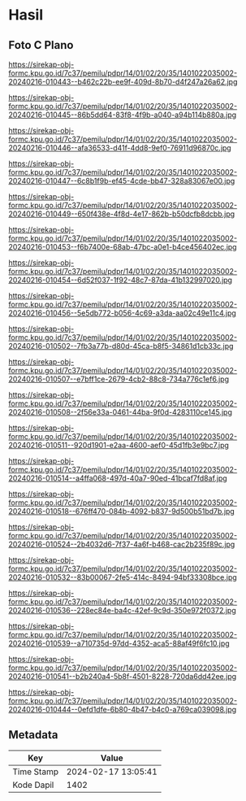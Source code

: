 # Hasil

## Foto C Plano

https://sirekap-obj-formc.kpu.go.id/7c37/pemilu/pdpr/14/01/02/20/35/1401022035002-20240216-010443--b462c22b-ee9f-409d-8b70-d4f247a26a62.jpg

https://sirekap-obj-formc.kpu.go.id/7c37/pemilu/pdpr/14/01/02/20/35/1401022035002-20240216-010445--86b5dd64-83f8-4f9b-a040-a94b114b880a.jpg

https://sirekap-obj-formc.kpu.go.id/7c37/pemilu/pdpr/14/01/02/20/35/1401022035002-20240216-010446--afa36533-d41f-4dd8-9ef0-76911d96870c.jpg

https://sirekap-obj-formc.kpu.go.id/7c37/pemilu/pdpr/14/01/02/20/35/1401022035002-20240216-010447--6c8b1f9b-ef45-4cde-bb47-328a83067e00.jpg

https://sirekap-obj-formc.kpu.go.id/7c37/pemilu/pdpr/14/01/02/20/35/1401022035002-20240216-010449--650f438e-4f8d-4e17-862b-b50dcfb8dcbb.jpg

https://sirekap-obj-formc.kpu.go.id/7c37/pemilu/pdpr/14/01/02/20/35/1401022035002-20240216-010453--f6b7400e-68ab-47bc-a0e1-b4ce456402ec.jpg

https://sirekap-obj-formc.kpu.go.id/7c37/pemilu/pdpr/14/01/02/20/35/1401022035002-20240216-010454--6d52f037-1f92-48c7-87da-41b132997020.jpg

https://sirekap-obj-formc.kpu.go.id/7c37/pemilu/pdpr/14/01/02/20/35/1401022035002-20240216-010456--5e5db772-b056-4c69-a3da-aa02c49e11c4.jpg

https://sirekap-obj-formc.kpu.go.id/7c37/pemilu/pdpr/14/01/02/20/35/1401022035002-20240216-010502--7fb3a77b-d80d-45ca-b8f5-34861d1cb33c.jpg

https://sirekap-obj-formc.kpu.go.id/7c37/pemilu/pdpr/14/01/02/20/35/1401022035002-20240216-010507--e7bff1ce-2679-4cb2-88c8-734a776c1ef6.jpg

https://sirekap-obj-formc.kpu.go.id/7c37/pemilu/pdpr/14/01/02/20/35/1401022035002-20240216-010508--2f56e33a-0461-44ba-9f0d-4283110ce145.jpg

https://sirekap-obj-formc.kpu.go.id/7c37/pemilu/pdpr/14/01/02/20/35/1401022035002-20240216-010511--920d1901-e2aa-4600-aef0-45d1fb3e9bc7.jpg

https://sirekap-obj-formc.kpu.go.id/7c37/pemilu/pdpr/14/01/02/20/35/1401022035002-20240216-010514--a4ffa068-497d-40a7-90ed-41bcaf7fd8af.jpg

https://sirekap-obj-formc.kpu.go.id/7c37/pemilu/pdpr/14/01/02/20/35/1401022035002-20240216-010518--676ff470-084b-4092-b837-9d500b51bd7b.jpg

https://sirekap-obj-formc.kpu.go.id/7c37/pemilu/pdpr/14/01/02/20/35/1401022035002-20240216-010524--2b4032d6-7f37-4a6f-b468-cac2b235f89c.jpg

https://sirekap-obj-formc.kpu.go.id/7c37/pemilu/pdpr/14/01/02/20/35/1401022035002-20240216-010532--83b00067-2fe5-414c-8494-94bf33308bce.jpg

https://sirekap-obj-formc.kpu.go.id/7c37/pemilu/pdpr/14/01/02/20/35/1401022035002-20240216-010536--228ec84e-ba4c-42ef-9c9d-350e972f0372.jpg

https://sirekap-obj-formc.kpu.go.id/7c37/pemilu/pdpr/14/01/02/20/35/1401022035002-20240216-010539--a710735d-97dd-4352-aca5-88af49f6fc10.jpg

https://sirekap-obj-formc.kpu.go.id/7c37/pemilu/pdpr/14/01/02/20/35/1401022035002-20240216-010541--b2b240a4-5b8f-4501-8228-720da6dd42ee.jpg

https://sirekap-obj-formc.kpu.go.id/7c37/pemilu/pdpr/14/01/02/20/35/1401022035002-20240216-010444--0efd1dfe-6b80-4b47-b4c0-a769ca039098.jpg


## Metadata

| Key        | Value               |
| ---------- | ------------------- |
| Time Stamp | 2024-02-17 13:05:41 |
| Kode Dapil | 1402                |



